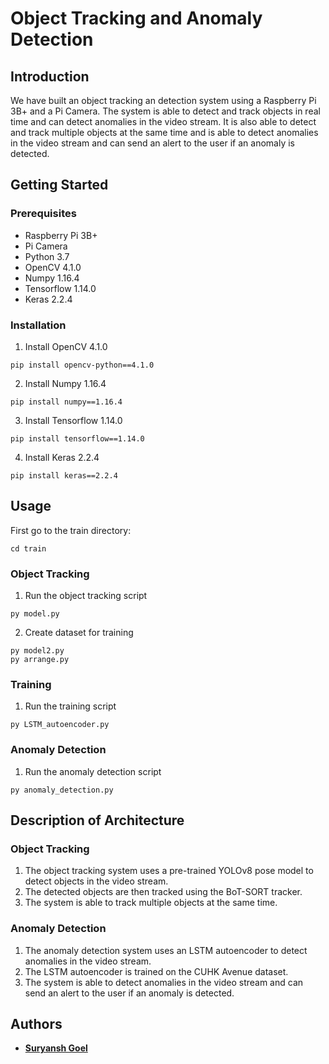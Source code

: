 # Object Tracking and Anomaly Detection
## Introduction
We have built an object tracking an detection system using a Raspberry Pi 3B+ and a Pi Camera. The system is able to detect and track objects in real time and can detect anomalies in the video stream. It is also able to detect and track multiple objects at the same time and is able to detect anomalies in the video stream and can send an alert to the user if an anomaly is detected. 
## Getting Started
### Prerequisites
* Raspberry Pi 3B+
* Pi Camera
* Python 3.7
* OpenCV 4.1.0
* Numpy 1.16.4
* Tensorflow 1.14.0
* Keras 2.2.4

### Installation
1. Install OpenCV 4.1.0
```
pip install opencv-python==4.1.0
```
2. Install Numpy 1.16.4
```
pip install numpy==1.16.4
```
3. Install Tensorflow 1.14.0
```
pip install tensorflow==1.14.0
```
4. Install Keras 2.2.4
```
pip install keras==2.2.4
```
## Usage
First go to the train directory:
```
cd train
```
### Object Tracking
1. Run the object tracking script
```
py model.py
```
2. Create dataset for training
```
py model2.py
py arrange.py
```
### Training
1. Run the training script
```
py LSTM_autoencoder.py
```
### Anomaly Detection
1. Run the anomaly detection script
```
py anomaly_detection.py
```
## Description of Architecture
### Object Tracking
1. The object tracking system uses a pre-trained YOLOv8 pose model to detect objects in the video stream.
2. The detected objects are then tracked using the BoT-SORT tracker.
3. The system is able to track multiple objects at the same time.
### Anomaly Detection
1. The anomaly detection system uses an LSTM autoencoder to detect anomalies in the video stream.
2. The LSTM autoencoder is trained on the CUHK Avenue dataset.
3. The system is able to detect anomalies in the video stream and can send an alert to the user if an anomaly is detected.

## Authors
* **[Suryansh Goel](github.com/surya2003-real)**

